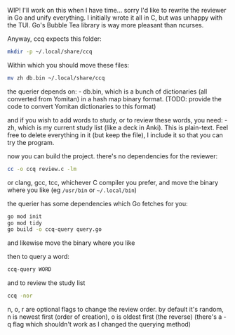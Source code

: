 WIP! I'll work on this when I have time... sorry
I'd like to rewrite the reviewer in Go and unify everything. I initially wrote it all in C, but was unhappy with the TUI. Go's Bubble Tea library is way more pleasant than ncurses.

Anyway, ccq expects this folder:
```sh
mkdir -p ~/.local/share/ccq
```

Within which you should move these files:
```sh
mv zh db.bin ~/.local/share/ccq
```

the querier depends on:
    - db.bin, which is a bunch of dictionaries (all converted from Yomitan) in a hash map binary format. (TODO: provide the code to convert Yomitan dictionaries to this format)

and if you wish to add words to study, or to review these words, you need:
    - zh, which is my current study list (like a deck in Anki). This is plain-text. Feel free to delete everything in it (but keep the file), I include it so that you can try the program.

now you can build the project. there's no dependencies for the reviewer:
```sh
cc -o ccq review.c -lm
```

or clang, gcc, tcc, whichever C compiler you prefer, and move the binary where you like (eg `/usr/bin` or `~/.local/bin`)

the querier has some dependencies which Go fetches for you:
```sh
go mod init
go mod tidy
go build -o ccq-query query.go
```

and likewise move the binary where you like

then to query a word:
```sh
ccq-query WORD
```

and to review the study list
```sh
ccq -nor
```

n, o, r are optional flags to change the review order. by default it's random, n is newest first (order of creation), o is oldest first (the reverse)
(there's a -q flag which shouldn't work as I changed the querying method)
